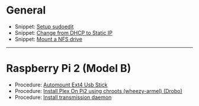 # General

 * Snippet: [Setup sudoedit](https://github.com/Ericmas001/debian-helper/wiki/%5BSnippet%5D-Setup-sudoedit)
 * Snippet: [Change from DHCP to Static IP](https://github.com/Ericmas001/debian-helper/wiki/%5BSnippet%5D-Change-from-DHCP-to-Static-IP)
 * Snippet: [Mount a NFS drive](https://github.com/Ericmas001/debian-helper/wiki/%5BSnippet%5D-Mount-a-NFS-drive)

***

# Raspberry Pi 2 (Model B)

 * Procedure: [Automount Ext4 Usb Stick](https://github.com/Ericmas001/debian-helper/wiki/%5BProcedure%5D-Automount-Ext4-Usb-Stick)
 * Procedure: [Install Plex On Pi2 using chroots (wheezy-armel) (Drobo) ](https://github.com/Ericmas001/debian-helper/wiki/%5BProcedure%5D-Install-Plex-On-Pi2-using-chroots)
 * Procedure: [Install transmission daemon](https://github.com/Ericmas001/debian-helper/wiki/%5BProcedure%5D-Install-transmission-daemon)
